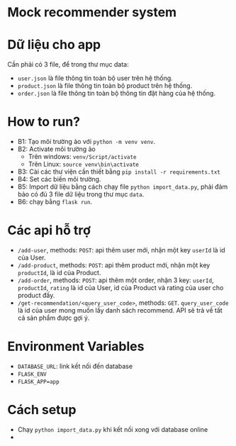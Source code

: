 # Mock recommender system

# Dữ liệu cho app
Cần phải có 3 file, để trong thư mục data:
- `user.json` là file thông tin toàn bộ user trên hệ thống.
- `product.json` là file thông tin toàn bộ product trên hệ thống.
- `order.json` là file thông tin toàn bộ thông tin đặt hàng của hệ thống.

# How to run?
- B1: Tạo môi trường ảo với `python -m venv venv`.
- B2: Activate môi trường ảo
    - Trên windows: `venv/Script/activate`
    - Trên Linux: `source venv\bin\activate`
- B3: Cài các thư viện cần thiết bằng `pip install -r requirements.txt`
- B4: Set các biến môi trường.
- B5: Import dữ liệu bằng cách chạy file `python import_data.py`, phải đảm bảo có đủ 3 file dữ liệu trong thư mục `data`.
- B6: chạy bằng `flask run`.

# Các api hỗ trợ
- `/add-user`, methods: `POST`: api thêm user mới, nhận một key `userId` là id của User.
- `/add-product`, methods: `POST`: api thêm product mới, nhận một key `productId`, là id của Product.
- `/add-order`, methods: `POST`: api thêm một order, nhận 3 key: `userId`, `productId`, `rating` là id của User, id của Product và rating của user cho product đấy.
- `/get-recommendation/<query_user_code>`, methods: `GET`. `query_user_code` là id của user mong muốn lấy danh sách recommend. API sẽ trả về tất cả sản phẩm được gợi ý.

# Environment Variables
- `DATABASE_URL`: link kết nối đến database
- `FLASK_ENV`
- `FLASK_APP=app`

# Cách setup
- Chạy `python import_data.py` khi kết nối xong với database online
- 